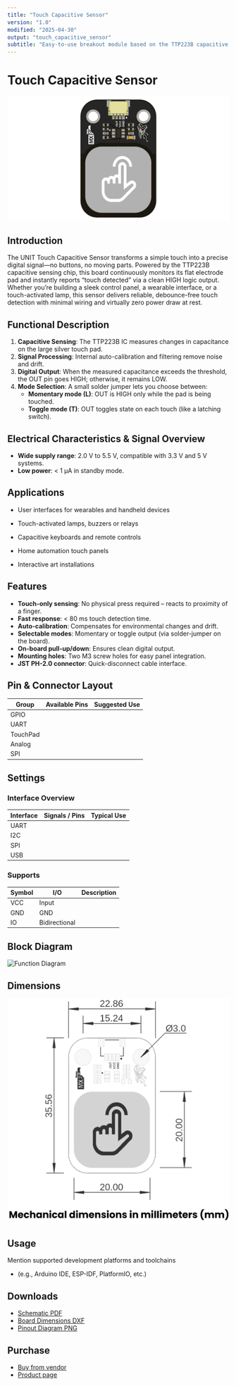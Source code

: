```yaml
---
title: "Touch Capacitive Sensor"
version: "1.0"
modified: "2025-04-30"
output: "touch_capacitive_sensor"
subtitle: "Easy-to-use breakout module based on the TTP223B capacitive touch IC"
---
```


<!--
# README_TEMPLATE.md
This file serves as an input to generate a datasheet-style technical PDF.
Fill in each section without deleting or modifying the existing headings.
-->

# Touch Capacitive Sensor

![alt text](../../hardware/resources/unit_top_V_0_0_1_ue0099_Sensor_Touch.png) <!-- FILL HERE: replace image if needed -->

## Introduction

<!-- FILL HERE -->
The UNIT Touch Capacitive Sensor transforms a simple touch into a precise digital signal—no buttons, no moving parts. Powered by the TTP223B capacitive sensing chip, this board continuously monitors its flat electrode pad and instantly reports “touch detected” via a clean HIGH logic output. Whether you’re building a sleek control panel, a wearable interface, or a touch-activated lamp, this sensor delivers reliable, debounce-free touch detection with minimal wiring and virtually zero power draw at rest.

## Functional Description

<!-- FILL HERE -->
1. **Capacitive Sensing**: The TTP223B IC measures changes in capacitance on the large silver touch pad.  
2. **Signal Processing**: Internal auto-calibration and filtering remove noise and drift.  
3. **Digital Output**: When the measured capacitance exceeds the threshold, the OUT pin goes HIGH; otherwise, it remains LOW.  
4. **Mode Selection**: A small solder jumper lets you choose between:  
   - **Momentary mode (L)**: OUT is HIGH only while the pad is being touched.  
   - **Toggle mode (T)**: OUT toggles state on each touch (like a latching switch).

## Electrical Characteristics & Signal Overview

<!-- FILL HERE -->
- **Wide supply range**: 2.0 V to 5.5 V, compatible with 3.3 V and 5 V systems.  
- **Low power**: < 1 μA in standby mode.

## Applications

<!-- FILL HERE -->
- User interfaces for wearables and handheld devices

- Touch-activated lamps, buzzers or relays

- Capacitive keyboards and remote controls

- Home automation touch panels

- Interactive art installations

## Features

<!-- FILL HERE -->
- **Touch-only sensing**: No physical press required – reacts to proximity of a finger.    
- **Fast response**: < 80 ms touch detection time.  
- **Auto-calibration**: Compensates for environmental changes and drift.  
- **Selectable modes**: Momentary or toggle output (via solder-jumper on the board).  
- **On-board pull-up/down**: Ensures clean digital output.  
- **Mounting holes**: Two M3 screw holes for easy panel integration.  
- **JST PH-2.0 connector**: Quick-disconnect cable interface.

## Pin & Connector Layout

| Group     | Available Pins | Suggested Use                          |
|-----------|----------------|----------------------------------------|
| GPIO      | <!-- FILL -->  | <!-- FILL -->                          |
| UART      | <!-- FILL -->  | <!-- FILL -->                          |
| TouchPad  | <!-- FILL -->  | <!-- FILL -->                          |
| Analog    | <!-- FILL -->  | <!-- FILL -->                          |
| SPI       | <!-- FILL -->  | <!-- FILL -->                          |

## Settings

### Interface Overview

| Interface  | Signals / Pins         | Typical Use                              |
|------------|------------------------|------------------------------------------|
| UART       | <!-- FILL -->          | <!-- FILL -->                             |
| I2C        | <!-- FILL -->          | <!-- FILL -->                             |
| SPI        | <!-- FILL -->          | <!-- FILL -->                             |
| USB        | <!-- FILL -->          | <!-- FILL -->                             |

### Supports

| Symbol | I/O         | Description                        |
|--------|-------------|------------------------------------|
| VCC    | Input       | <!-- FILL -->                      |
| GND    | GND         | <!-- FILL -->                      |
| IO     | Bidirectional | <!-- FILL -->                   |

## Block Diagram

![Function Diagram](images/pinout.png) <!-- FILL HERE: replace image if needed -->

## Dimensions

![Dimensions](../../hardware/resources/unit_dimension_V_0_0_1_ue0099_Sensor_Touch.png) <!-- FILL HERE: replace image if needed -->

## Usage

<!-- FILL HERE -->
Mention supported development platforms and toolchains 

- (e.g., Arduino IDE, ESP-IDF, PlatformIO, etc.)

## Downloads

<!-- FILL HERE -->
- [Schematic PDF](docs/schematic.pdf)
- [Board Dimensions DXF](docs/dimensions.dxf)
- [Pinout Diagram PNG](docs/pinout.png)

## Purchase

<!-- FILL HERE -->
- [Buy from vendor](https://example.com)
- [Product page](https://example.com/product/template-board)

